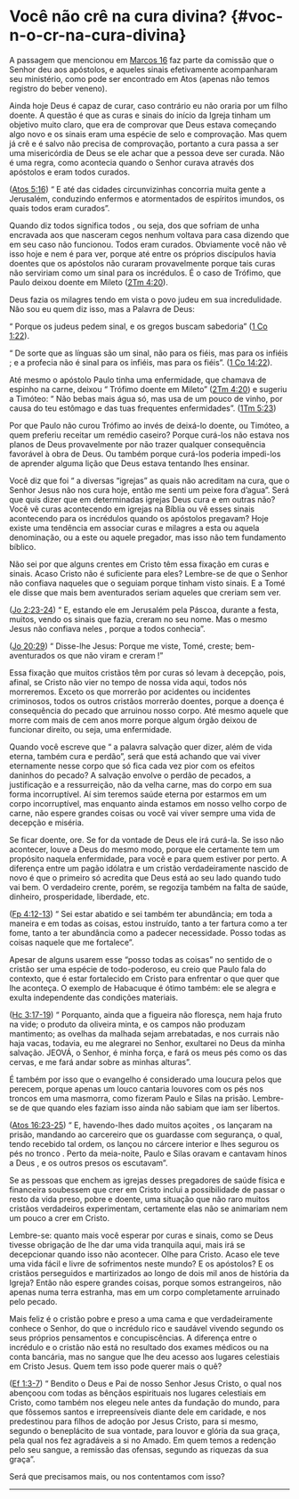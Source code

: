 # Você não crê na cura divina? {#voc-n-o-cr-na-cura-divina}

A passagem que mencionou em [Marcos 16](http://bibliaonline.com.br/acf/mc/16) faz parte da comissão que o Senhor deu aos apóstolos, e aqueles sinais efetivamente acompanharam seu ministério, como pode ser encontrado em Atos (apenas não temos registro do beber veneno).

Ainda hoje Deus é capaz de curar, caso contrário eu não oraria por um filho doente. A questão é que as curas e sinais do início da Igreja tinham um objetivo muito claro, que era de comprovar que Deus estava começando algo novo e os sinais eram uma espécie de selo e comprovação. Mas quem já crê e é salvo não precisa de comprovação, portanto a cura passa a ser uma misericórdia de Deus se ele achar que a pessoa deve ser curada. Não é uma regra, como acontecia quando o Senhor curava através dos apóstolos e eram todos curados.

([Atos 5:16](http://bibliaonline.com.br/acf/atos/5/16)) “ E até das cidades circunvizinhas concorria muita gente a Jerusalém, conduzindo enfermos e atormentados de espíritos imundos, os quais todos eram curados”.

Quando diz todos significa todos , ou seja, dos que sofriam de unha encravada aos que nasceram cegos nenhum voltava para casa dizendo que em seu caso não funcionou. Todos eram curados. Obviamente você não vê isso hoje e nem é para ver, porque até entre os próprios discípulos havia doentes que os apóstolos não curaram provavelmente porque tais curas não serviriam como um sinal para os incrédulos. É o caso de Trófimo, que Paulo deixou doente em Mileto ([2Tm 4:20](http://bibliaonline.com.br/acf/2tm/4/20)).

Deus fazia os milagres tendo em vista o povo judeu em sua incredulidade. Não sou eu quem diz isso, mas a Palavra de Deus:

“ Porque os judeus pedem sinal, e os gregos buscam sabedoria” ([1 Co 1:22](http://bibliaonline.com.br/acf/1co/1/22)).

“ De sorte que as línguas são um sinal, não para os fiéis, mas para os infiéis ; e a profecia não é sinal para os infiéis, mas para os fiéis”. ([1 Co 14:22](http://bibliaonline.com.br/acf/1co/14/22)).

Até mesmo o apóstolo Paulo tinha uma enfermidade, que chamava de espinho na carne, deixou “ Trófimo doente em Mileto” ([2Tm 4:20](http://bibliaonline.com.br/acf/2tm/4/20)) e sugeriu a Timóteo: “ Não bebas mais água só, mas usa de um pouco de vinho, por causa do teu estômago e das tuas frequentes enfermidades”. ([1Tm 5:23](http://bibliaonline.com.br/acf/1tm/5/23))

Por que Paulo não curou Trófimo ao invés de deixá-lo doente, ou Timóteo, a quem preferiu receitar um remédio caseiro? Porque curá-los não estava nos planos de Deus provavelmente por não trazer qualquer consequência favorável à obra de Deus. Ou também porque curá-los poderia impedi-los de aprender alguma lição que Deus estava tentando lhes ensinar.

Você diz que foi “ a diversas “igrejas” as quais não acreditam na cura, que o Senhor Jesus não nos cura hoje, então me senti um peixe fora d’agua”. Será que quis dizer que em determinadas igrejas Deus cura e em outras não? Você vê curas acontecendo em igrejas na Bíblia ou vê esses sinais acontecendo para os incrédulos quando os apóstolos pregavam? Hoje existe uma tendência em associar curas e milagres a esta ou aquela denominação, ou a este ou aquele pregador, mas isso não tem fundamento bíblico.

Não sei por que alguns crentes em Cristo têm essa fixação em curas e sinais. Acaso Cristo não é suficiente para eles? Lembre-se de que o Senhor não confiava naqueles que o seguiam porque tinham visto sinais. E a Tomé ele disse que mais bem aventurados seriam aqueles que creriam sem ver.

([Jo 2:23-24](http://bibliaonline.com.br/acf/jo/2/23-24)) “ E, estando ele em Jerusalém pela Páscoa, durante a festa, muitos, vendo os sinais que fazia, creram no seu nome. Mas o mesmo Jesus não confiava neles , porque a todos conhecia”.

([Jo 20:29](http://bibliaonline.com.br/acf/jo/20/29)) “ Disse-lhe Jesus: Porque me viste, Tomé, creste; bem-aventurados os que não viram e creram !”

Essa fixação que muitos cristãos têm por curas só levam à decepção, pois, afinal, se Cristo não vier no tempo de nossa vida aqui, todos nós morreremos. Exceto os que morrerão por acidentes ou incidentes criminosos, todos os outros cristãos morrerão doentes, porque a doença é consequência do pecado que arruinou nosso corpo. Até mesmo aquele que morre com mais de cem anos morre porque algum órgão deixou de funcionar direito, ou seja, uma enfermidade.

Quando você escreve que “ a palavra salvação quer dizer, além de vida eterna, também cura e perdão”, será que está achando que vai viver eternamente nesse corpo que só fica cada vez pior com os efeitos daninhos do pecado? A salvação envolve o perdão de pecados, a justificação e a ressurreição, não da velha carne, mas do corpo em sua forma incorruptível. Aí sim teremos saúde eterna por estarmos em um corpo incorruptível, mas enquanto ainda estamos em nosso velho corpo de carne, não espere grandes coisas ou você vai viver sempre uma vida de decepção e miséria.

Se ficar doente, ore. Se for da vontade de Deus ele irá curá-la. Se isso não acontecer, louve a Deus do mesmo modo, porque ele certamente tem um propósito naquela enfermidade, para você e para quem estiver por perto. A diferença entre um pagão idólatra e um cristão verdadeiramente nascido de novo é que o primeiro só acredita que Deus está ao seu lado quando tudo vai bem. O verdadeiro crente, porém, se regozija também na falta de saúde, dinheiro, prosperidade, liberdade, etc.

([Fp 4:12-13](http://bibliaonline.com.br/acf/fp/4/12-13)) “ Sei estar abatido e sei também ter abundância; em toda a maneira e em todas as coisas, estou instruído, tanto a ter fartura como a ter fome, tanto a ter abundância como a padecer necessidade. Posso todas as coisas naquele que me fortalece”.

Apesar de alguns usarem esse “posso todas as coisas” no sentido de o cristão ser uma espécie de todo-poderoso, eu creio que Paulo fala do contexto, que é estar fortalecido em Cristo para enfrentar o que quer que lhe aconteça. O exemplo de Habacuque é ótimo também: ele se alegra e exulta independente das condições materiais.

([Hc 3:17-19](http://bibliaonline.com.br/acf/hc/3/17-19)) “ Porquanto, ainda que a figueira não floresça, nem haja fruto na vide; o produto da oliveira minta, e os campos não produzam mantimento; as ovelhas da malhada sejam arrebatadas, e nos currais não haja vacas, todavia, eu me alegrarei no Senhor, exultarei no Deus da minha salvação. JEOVÁ, o Senhor, é minha força, e fará os meus pés como os das cervas, e me fará andar sobre as minhas alturas”.

É também por isso que o evangelho é considerado uma loucura pelos que perecem, porque apenas um louco cantaria louvores com os pés nos troncos em uma masmorra, como fizeram Paulo e Silas na prisão. Lembre-se de que quando eles faziam isso ainda não sabiam que iam ser libertos.

([Atos 16:23-25](http://bibliaonline.com.br/acf/atos/16/23-25)) “ E, havendo-lhes dado muitos açoites , os lançaram na prisão, mandando ao carcereiro que os guardasse com segurança, o qual, tendo recebido tal ordem, os lançou no cárcere interior e lhes segurou os pés no tronco . Perto da meia-noite, Paulo e Silas oravam e cantavam hinos a Deus , e os outros presos os escutavam”.

Se as pessoas que enchem as igrejas desses pregadores de saúde física e financeira soubessem que crer em Cristo inclui a possibilidade de passar o resto da vida preso, pobre e doente, uma situação que não raro muitos cristãos verdadeiros experimentam, certamente elas não se animariam nem um pouco a crer em Cristo.

Lembre-se: quanto mais você esperar por curas e sinais, como se Deus tivesse obrigação de lhe dar uma vida tranquila aqui, mais irá se decepcionar quando isso não acontecer. Olhe para Cristo. Acaso ele teve uma vida fácil e livre de sofrimentos neste mundo? E os apóstolos? E os cristãos perseguidos e martirizados ao longo de dois mil anos de história da Igreja? Então não espere grandes coisas, porque somos estrangeiros, não apenas numa terra estranha, mas em um corpo completamente arruinado pelo pecado.

Mais feliz é o cristão pobre e preso a uma cama e que verdadeiramente conhece o Senhor, do que o incrédulo rico e saudável vivendo segundo os seus próprios pensamentos e concupiscências. A diferença entre o incrédulo e o cristão não está no resultado dos exames médicos ou na conta bancária, mas no sangue que lhe deu acesso aos lugares celestiais em Cristo Jesus. Quem tem isso pode querer mais o quê?

([Ef 1:3-7](http://bibliaonline.com.br/acf/ef/1/3-7)) “ Bendito o Deus e Pai de nosso Senhor Jesus Cristo, o qual nos abençoou com todas as bênçãos espirituais nos lugares celestiais em Cristo, como também nos elegeu nele antes da fundação do mundo, para que fôssemos santos e irrepreensíveis diante dele em caridade, e nos predestinou para filhos de adoção por Jesus Cristo, para si mesmo, segundo o beneplácito de sua vontade, para louvor e glória da sua graça, pela qual nos fez agradáveis a si no Amado. Em quem temos a redenção pelo seu sangue, a remissão das ofensas, segundo as riquezas da sua graça”.

Será que precisamos mais, ou nos contentamos com isso?

*****